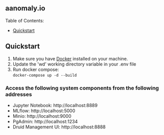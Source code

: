 ### 
## aanomaly.io

Table of Contents:

- [Quickstart](#Quickstart)

## Quickstart
1. Make sure you have [Docker](https://www.docker.com/products/docker-desktop) installed on your machine.
2. Update the 'wd' working directory variable in your .env file
3. Run docker compose:  
 ```docker-compose up -d --build``` 

### Access the following system components from the following addresses
- Jupyter Notebook: http://localhost:8889
- MLflow: http://localhost:5000
- Minio: http://localhost:9000
- PgAdmin: http://localhost:1234
- Druid Management UI: http://localhost:8888